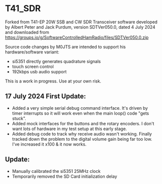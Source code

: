 # T41_SDR

Forked from T41-EP 20W SSB and CW SDR Transceiver software developed by Albert Peter and Jack Purdum, version SDTVer050.0, dated 4 July 2024 and downloaded from https://groups.io/g/SoftwareControlledHamRadio/files/SDTVer050.0.zip

Source code changes by M0JTS are intended to support his hardware/software variant:
* si5351 directly generates quadrature signals
* touch screen control
* 192kbps usb audio support

This is a work in progress. Use at your own risk.

## 17 July 2024 First Update:

- Added a very simple serial debug command interface. It's driven by timer interrupts so it will work even when the main loop() code "gets stuck".
- Added mock interfaces for the buttons and the rotary encoders. I don't want lots of hardware in my test setup at this early stage.
- Added debug code to track why receive audio wasn't working. Finally tracked down the problem to the digital volume gain being far too low. I've increased it x100 & it now works.

## Update:

- Manually calibrated the si5351 25MHz clock
- Temporarily removed the SD Card initialization delay
